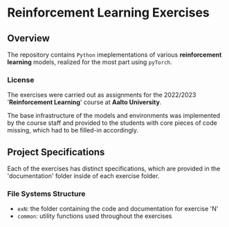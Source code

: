 # Reinforcement Learning Exercises
## Overview
The repository contains `Python` imeplementations of various <b>reinforcement learning</b> models, realized for the most part using `pyTorch`.

### License
The exercises were carried out as assignments for the 2022/2023 '<b>Reinforcement Learning</b>' course at <b>Aalto University</b>. 

The base infrastructure of the models and environments was implemented by the course staff and provided to the students with core pieces of code missing, which had to be filled-in accordingly.

## Project Specifications
Each of the exercises has distinct specifications, which are provided in the 'documentation' folder inside of each exercise folder.

### File Systems Structure
* `exN`: the folder containing the code and documentation for exercise 'N'
* `common`: utility functions used throughout the exercises